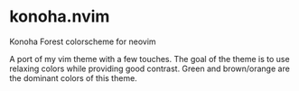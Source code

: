 # konoha.nvim

Konoha Forest colorscheme for neovim

A port of my vim theme with a few touches. The goal of the theme is to use relaxing colors while providing good contrast. Green and brown/orange are the dominant colors of this theme.